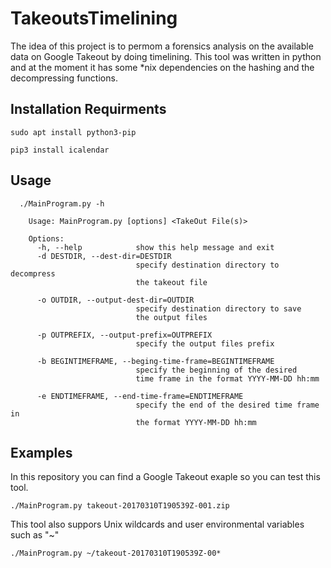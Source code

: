 # TakeoutsTimelining
The idea of this project is to permom a forensics analysis on the available data on Google Takeout by doing timelining. This tool was written in python and at the moment it has some \*nix dependencies on the hashing and the decompressing functions.

## Installation Requirments
```
sudo apt install python3-pip

pip3 install icalendar

```

## Usage
```
  ./MainProgram.py -h
    
    Usage: MainProgram.py [options] <TakeOut File(s)>

    Options:
      -h, --help            show this help message and exit
      -d DESTDIR, --dest-dir=DESTDIR
                            specify destination directory to decompress 
                            the takeout file
                            
      -o OUTDIR, --output-dest-dir=OUTDIR
                            specify destination directory to save 
                            the output files
                            
      -p OUTPREFIX, --output-prefix=OUTPREFIX
                            specify the output files prefix
                            
      -b BEGINTIMEFRAME, --beging-time-frame=BEGINTIMEFRAME
                            specify the beginning of the desired                             
                            time frame in the format YYYY-MM-DD hh:mm
                            
      -e ENDTIMEFRAME, --end-time-frame=ENDTIMEFRAME
                            specify the end of the desired time frame in 
                            the format YYYY-MM-DD hh:mm
```                         
                            
## Examples 
In this repository you can find a Google Takeout exaple so you can test this tool.

```
./MainProgram.py takeout-20170310T190539Z-001.zip 
```

This tool also suppors Unix wildcards and user environmental variables such as "~"

```
./MainProgram.py ~/takeout-20170310T190539Z-00*
```

